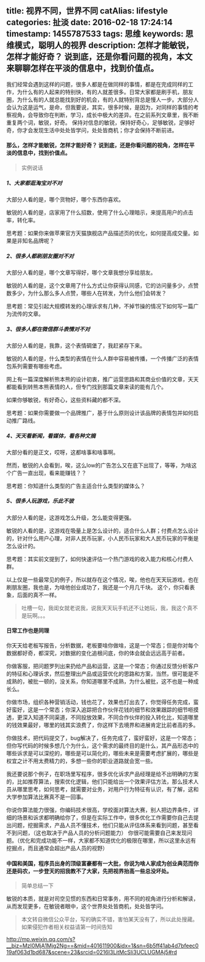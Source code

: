 title: 视界不同，世界不同
catAlias: lifestyle
categories: 扯淡
date: 2016-02-18 17:24:14
timestamp: 1455787533
tags: 思维
keywords: 思维模式，聪明人的视界
description:	怎样才能敏锐，怎样才能好奇？ 说到底，还是你看问题的视角，本文来聊聊怎样在平淡的信息中，找到价值点。
---

我们经常会遇到这样的问题，很多人都是在做同样的事情，都是在完成同样的工作，为什么有的人起来的特别快，有的人就差很多。日常大家都是刷手机，朋友圈，为什么有的人就总能找到好的机会，有的人就特别背总是慢人一步。大部分人会认为这是运气，是命，但我要说，其实，很多时候，是因为，对同样的事情的考察视角，会导致你在判断，学习，成长中极大的差异。在之前系列文章里，我不断重复两个词，敏锐，好奇。 保持对信息的敏锐，保持好奇心，足够敏锐，足够好奇，你才会发现生活中处处皆学问，处处皆商机；你才会保持不断前进。

#### 那么，怎样才能敏锐，怎样才能好奇？ 说到底，还是你看问题的视角，怎样在平淡的信息中，找到价值点。

>  实例说话

##### 1、大家都逛淘宝对不对

大部分人看的是，哪个货物好，哪个东西你喜欢。

敏锐的人看的是，店家用了什么招数，使用了什么心理暗示，来提高用户的点击率，转化率。

思考题：如果你来做苹果官方天猫旗舰店产品描述页的优化，如何提高成交量。如果是非知名品牌呢？

##### 2、很多人都刷朋友圈对不对

大部分人看的是，哪个文章写得好，哪个文章我想分享给朋友。

敏锐的人看的是，这个文章用了什么方式让你获得认同感，它的访问量多少，点赞数多少，为什么那么多人点赞，哪些人在转发，为什么他们会转发？

思考题：常见引起大规模转发的心理诉求有几种，不掉节操的情况下如何写一篇广为流传的文章。

##### 3、很多人都在微信群斗表情对不对

大部分人看的是，我靠，这个表情碉堡了，我赶紧存下来。

敏锐的人看的是，什么类型的表情在什么人群中容易被传播，一个传播广泛的表情包系列需要有哪些考虑。

网上有一篇深度解析熊本熊的设计初衷，推广运营思路和其商业价值的文章，天天都能看到转熊本熊表情的人，但专门找到那篇文章来读的能有几个。

如果你够敏锐，有好奇心，这些资料藏的都不深。

思考题：如果你需要做一个品牌推广，基于什么原则设计该品牌的表情包并如何启动推广路线。

##### 4、天天看新闻，看媒体，看各种文摘

大部分看的是正文，哎呀，这都啥事和啥事啊。

然而，敏锐的人会看到，唉，这么low的广告怎么又在底下出现了，等等，为啥这个广告一直出现，看来能赚钱？？

思考题：你知道什么类型的广告主适合什么类型的媒体么？

##### 5、很多人玩游戏，乐此不彼

大部分人看的是，这游戏怎么升级，怎么能变得更强。

敏锐的人看的是，这游戏在吸量上是怎么设计的，适合什么人群；付费点怎么设计的，针对什么用户心理，对非人民币玩家，小人民币玩家和大人民币玩家的平衡是怎么设计的。

思考题：其实前文提到了，如何快速评估一个热门游戏的收入能力和核心付费人群。

以上仅是一些最常见的例子，所以就存在这个情况，唉，他也在天天玩游戏，也在刷朋友圈，我也是，为啥他创业成功了，我还是一个月几千块。 这个，你只看表象，后面的真不一样。

>  吐槽一句，我闺女就老说我，说我天天玩手机还不让她玩，我，我这个真不是玩啊。。。

#### 日常工作也是同理

你天天给老板写报告，分析数据，老板要啥你做啥，这是一个常态；但是你对每个数据都好奇，都深究，对数据的变化追根问底，你的体会就会远远高于前者。

你做客服，把问题罗列出来扔给产品和运营，这是一个常态；你通过反馈分析客户的特征和心理诉求，然后整理出产品或运营优化的思路和方案，当然，很可能是不成熟的，被批一顿的，没关系，你知道哪里不成熟，为什么被批，这不也是一种成长么。

你做市场，组织各种营销活动，钱也花了，效果也打出去了，你觉得任务完成，蛮好蛮好，这是一个常态；你深入追踪把合作伙伴花钱的细节和效果跟踪的细节咂摸透，更深入知道不同渠道，不同投放效果，不同合作伙伴的投入转化比，知道哪里的钱效果最好，哪里的钱其实浪费了，你这样下去境界和进展肯定比前者高的多。

你做技术，把代码提交了，bug解决了，任务完成了，蛮好蛮好，这是一个常态；但你写代码的时候多想几个为什么，这个需求的最终目的是什么，其产品形态中的哪些诉求是可以深挖的，哪些是可以简化的，哪些未来是需要考虑扩展的，哪些是权宜之计不用太费精力的，多想一些你的职业道路就会宽一些。

我还要说那个例子，在职场里写程序，很多优化诉求产品经理是给不出明确的方案的，比如推荐算法，搜索优化逻辑，他们只能给出一个效果评估方法，那么技术人员从哪里思考，如何思考，就需要对业务，对用户行为特征有认识，有了解，这和大学参加算法比赛真不是一回事。

你说你算法能力很强，你编码技术很高，学校面对算法大赛，别人把边界条件，详细的场景和诉求都明确给你了，但是在实际工作中，很多优化工作需要你自己去提出问题，挖掘需求，产品人员不懂技术，他们只能从评估体系来看到问题，甚至看不到问题，（这也取决于产品人员的分析问题能力） 你很可能需要自己来发现问题。（优化和完成功能不一样，大家都不知道优化的极限在哪里，所以这里永远有挖掘点，而且通常会超出产品人员的视野）

#### 中国和美国，程序员出身的顶级富豪都有一大批，你说为啥人家成为创业典范而你还是码农，一步登天的招我教不了大家，先把视界抬高一些总没坏处。

> 简单总结一下

敏锐的本质，就是对司空见惯的东西和日常事务，用不同的视角进行分析和解读，从而发现更多，在敏锐者眼中，这个世界处处皆商机，处处皆学问。

> 本文转自微信公众平台，写的确实不错，害怕某天没有了，所以此处搜藏。如果侵犯作者相关权益请第一时间告知

http://mp.weixin.qq.com/s?__biz=MzI0MjA1Mjg2Ng==&mid=401611900&idx=1&sn=6b5ff41ab4d7bfeec019af063d1bd687&scene=23&srcid=0216I3LitMcSIi3UCLUGMAj5#rd
